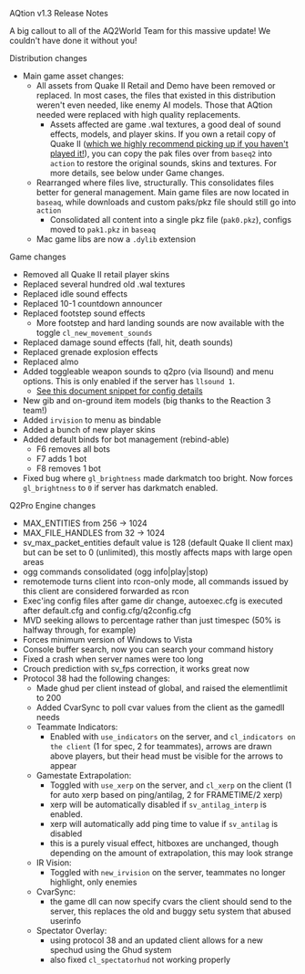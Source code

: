 AQtion v1.3 Release Notes

A big callout to all of the AQ2World Team for this massive update!  We couldn't have done it without you!

Distribution changes
- Main game asset changes:
  - All assets from Quake II Retail and Demo have been removed or replaced.  In most cases, the files that existed in this distribution weren't even needed, like enemy AI models.  Those that AQtion needed were replaced with high quality replacements.  
      - Assets affected are game .wal textures, a good deal of sound effects, models, and player skins.  If you own a retail copy of Quake II ([which we highly recommend picking up if you haven't played it!](https://store.steampowered.com/app/2320/Quake_II/)), you can copy the pak files over from `baseq2` into `action` to restore the original sounds, skins and textures.  For more details, see below under Game changes.
  - Rearranged where files live, structurally. This consolidates files better for general management.  Main game files are now located in `baseaq`, while downloads and custom paks/pkz file should still go into `action`
    - Consolidated all content into a single pkz file (`pak0.pkz`), configs moved to `pak1.pkz` in `baseaq`
  - Mac game libs are now a `.dylib` extension

Game changes
- Removed all Quake II retail player skins
- Replaced several hundred old .wal textures
- Replaced idle sound effects
- Replaced 10-1 countdown announcer
- Replaced footstep sound effects
  - More footstep and hard landing sounds are now available with the toggle `cl_new_movement_sounds`
- Replaced damage sound effects (fall, hit, death sounds)
- Replaced grenade explosion effects
- Replaced almo
- Added toggleable weapon sounds to q2pro (via llsound) and menu options.  This is only enabled if the server has `llsound 1`.
  - [See this document snippet for config details](https://github.com/actionquake/aq2-tng/blob/aqtion/TNG-manual.txt#L189-L199)
- New gib and on-ground item models (big thanks to the Reaction 3 team!)
- Added `irvision` to menu as bindable
- Added a bunch of new player skins
- Added default binds for bot management (rebind-able)
  - F6 removes all bots
  - F7 adds 1 bot
  - F8 removes 1 bot
- Fixed bug where `gl_brightness` made darkmatch too bright.  Now forces `gl_brightness` to `0` if server has darkmatch enabled.

Q2Pro Engine changes
- MAX_ENTITIES from 256 -> 1024
- MAX_FILE_HANDLES from 32 -> 1024
- sv_max_packet_entities default value is 128 (default Quake II client max) but can be set to 0 (unlimited), this mostly affects maps with large open areas
- ogg commands consolidated (ogg info|play|stop)
- remotemode turns client into rcon-only mode, all commands issued by this client are considered forwarded as rcon
- Exec'ing config files after game dir change, autoexec.cfg is executed after default.cfg and config.cfg/q2config.cfg
- MVD seeking allows to percentage rather than just timespec (50% is halfway through, for example)
- Forces minimum version of Windows to Vista
- Console buffer search, now you can search your command history
- Fixed a crash when server names were too long
- Crouch prediction with sv_fps correction, it works great now
- Protocol 38 had the following changes:
  - Made ghud per client instead of global, and raised the elementlimit to 200
  - Added CvarSync to poll cvar values from the client as the gamedll needs
  - Teammate Indicators:
    - Enabled with `use_indicators` on the server, and `cl_indicators on the client` (1 for spec, 2 for teammates), arrows are drawn above players, but their head must be visible for the arrows to appear
  - Gamestate Extrapolation:
    - Toggled with `use_xerp` on the server, and `cl_xerp` on the client (1 for auto xerp based on ping/antilag, 2 for FRAMETIME/2 xerp)
    - xerp will be automatically disabled if `sv_antilag_interp` is enabled.  
    - xerp will automatically add ping time to value if `sv_antilag` is disabled
    - this is a purely visual effect, hitboxes are unchanged, though depending on the amount of extrapolation, this may look strange
  - IR Vision:
    - Toggled with `new_irvision` on the server, teammates no longer highlight, only enemies
  - CvarSync:
    - the game dll can now specify cvars the client should send to the server, this replaces the old and buggy setu system that abused userinfo
  - Spectator Overlay:
    - using protocol 38 and an updated client allows for a new spechud using the Ghud system
    - also fixed `cl_spectatorhud` not working properly
